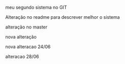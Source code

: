 meu segundo sistema no GIT

Alteração no readme para descrever melhor o sistema 

alteração no master

nova alteração

nova alteracao 24/06

alteracao 28/06


